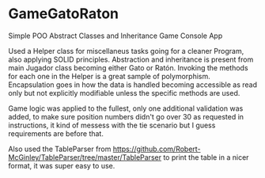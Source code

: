 # GameGatoRaton
Simple POO Abstract Classes and Inheritance Game Console App

Used a Helper class for miscellaneus tasks going for a cleaner Program, also applying SOLID principles.
Abstraction and inheritance is present from main Jugador class becoming either Gato or Ratón.
Invoking the methods for each one in the Helper is a great sample of polymorphism.
Encapsulation goes in how the data is handled becoming accessible as read only but not explicitly modifiable unless the specific methods are used.

Game logic was applied to the fullest, only one additional validation was added, to make sure position numbers didn't go over 30 as requested in instructions, it kind of messess with the tie scenario but I guess requirements are before that.

Also used the TableParser from https://github.com/Robert-McGinley/TableParser/tree/master/TableParser to print the table in a nicer format, it was super easy to use.

